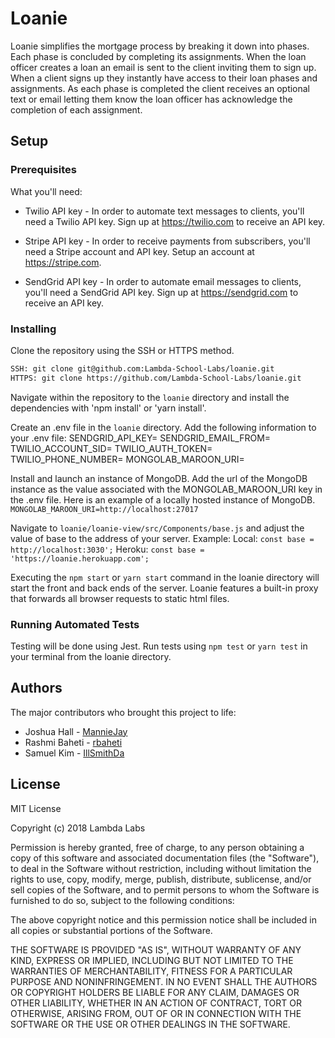 # Loanie

Loanie simplifies the mortgage process by breaking it down into phases. Each phase is concluded by completing its assignments. When the loan officer creates a loan an email is sent to the client inviting them to sign up. When a client signs up they instantly have access to their loan phases and assignments. As each phase is completed the client receives an optional text or email letting them know the loan officer has acknowledge the completion of each assignment.

## Setup

### Prerequisites

What you'll need:

* Twilio API key - In order to automate text messages to clients, you'll need a Twilio API key. Sign up at https://twilio.com to receive an API key.

* Stripe API key - In order to receive payments from subscribers, you'll need a Stripe account and API key. Setup an account at https://stripe.com.

* SendGrid API key - In order to automate email messages to clients, you'll need a SendGrid API key. Sign up at https://sendgrid.com to receive an API key.

### Installing

Clone the repository using the SSH or HTTPS method.

```bash
SSH: git clone git@github.com:Lambda-School-Labs/loanie.git
HTTPS: git clone https://github.com/Lambda-School-Labs/loanie.git
```

Navigate within the repository to the `loanie` directory and install the dependencies with 'npm install' or 'yarn install'.

Create an .env file in the `loanie` directory. Add the following information to your .env file:
 SENDGRID_API_KEY=
 SENDGRID_EMAIL_FROM=
 TWILIO_ACCOUNT_SID=
 TWILIO_AUTH_TOKEN=
 TWILIO_PHONE_NUMBER=
 MONGOLAB_MAROON_URI=

Install and launch an instance of MongoDB. Add the url of the MongoDB instance as the value associated with the MONGOLAB_MAROON_URI key in the .env file. Here is an example of a locally hosted instance of MongoDB. `MONGOLAB_MAROON_URI=http://localhost:27017`

Navigate to `loanie/loanie-view/src/Components/base.js` and adjust the value of base to the address of your server. Example: Local: `const base = http://localhost:3030';` Heroku: `const base = 'https://loanie.herokuapp.com';`

Executing the `npm start` or `yarn start` command in the loanie directory will start the front and back ends of the server. Loanie features a built-in proxy that forwards all browser requests to static html files.

### Running Automated Tests

Testing will be done using Jest.  Run tests using `npm test` or `yarn test` in your terminal from the loanie directory.

## Authors
The major contributors who brought this project to life:
* Joshua Hall - [MannieJay](https://github.com/MannieJay)
* Rashmi Baheti - [rbaheti](https://github.com/rbaheti)
* Samuel Kim - [IllSmithDa](https://github.com/IllSmithDa)

## License

MIT License

Copyright (c) 2018 Lambda Labs

Permission is hereby granted, free of charge, to any person obtaining a copy
of this software and associated documentation files (the "Software"), to deal
in the Software without restriction, including without limitation the rights
to use, copy, modify, merge, publish, distribute, sublicense, and/or sell
copies of the Software, and to permit persons to whom the Software is
furnished to do so, subject to the following conditions:

The above copyright notice and this permission notice shall be included in all
copies or substantial portions of the Software.

THE SOFTWARE IS PROVIDED "AS IS", WITHOUT WARRANTY OF ANY KIND, EXPRESS OR
IMPLIED, INCLUDING BUT NOT LIMITED TO THE WARRANTIES OF MERCHANTABILITY,
FITNESS FOR A PARTICULAR PURPOSE AND NONINFRINGEMENT. IN NO EVENT SHALL THE
AUTHORS OR COPYRIGHT HOLDERS BE LIABLE FOR ANY CLAIM, DAMAGES OR OTHER
LIABILITY, WHETHER IN AN ACTION OF CONTRACT, TORT OR OTHERWISE, ARISING FROM,
OUT OF OR IN CONNECTION WITH THE SOFTWARE OR THE USE OR OTHER DEALINGS IN THE
SOFTWARE.